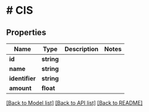 # # CIS

## Properties

Name | Type | Description | Notes
------------ | ------------- | ------------- | -------------
**id** | **string** |  |
**name** | **string** |  |
**identifier** | **string** |  |
**amount** | **float** |  |

[[Back to Model list]](../../README.md#models) [[Back to API list]](../../README.md#endpoints) [[Back to README]](../../README.md)
